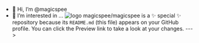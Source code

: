 - 👋 Hi, I’m @magicspee
- 👀 I’m interested in ...
![logo](https://i.ibb.co/H21YJTk/Elisa.jpg)
magicspee/magicspee is a ✨ special ✨ repository because its `README.md` (this file) appears on your GitHub profile.
You can click the Preview link to take a look at your changes.
--->
